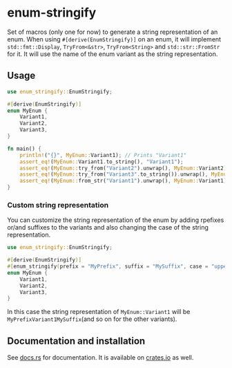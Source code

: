 # enum-stringify

Set of macros (only one for now) to generate a string representation of an enum. When using
`#[derive(EnumStringify)]` on an enum, it will implement `std::fmt::Display`, `TryFrom<&str>`,
`TryFrom<String>` and `std::str::FromStr` for it. It will use the name of the enum variant as the
string representation.

## Usage

```rust
use enum_stringify::EnumStringify;

#[derive(EnumStringify)]
enum MyEnum {
    Variant1,
    Variant2,
    Variant3,
}

fn main() {
    println!("{}", MyEnum::Variant1); // Prints "Variant1"
    assert_eq!(MyEnum::Variant1.to_string(), "Variant1");
    assert_eq!(MyEnum::try_from("Variant2").unwrap(), MyEnum::Variant2);
    assert_eq!(MyEnum::try_from("Variant3".to_string()).unwrap(), MyEnum::Variant3);
    assert_eq!(MyEnum::from_str("Variant1").unwrap(), MyEnum::Variant1);
}
```

### Custom string representation

You can customize the string representation of the enum by adding rpefixes or/and suffixes to the
variants and also changing the case of the string representation.

```rust
use enum_stringify::EnumStringify;

#[derive(EnumStringify)]
#[enum_stringify(prefix = "MyPrefix", suffix = "MySuffix", case = "upper")]
enum MyEnum {
    Variant1,
    Variant2,
    Variant3,
}
```

In this case the string representation of `MyEnum::Variant1` will be `MyPrefixVariant1MySuffix`(and
so on for the other variants).

## Documentation and installation

See [docs.rs](https://docs.rs/enum-stringify) for documentation.
It is available on [crates.io](https://crates.io/crates/enum-stringify) as well.
